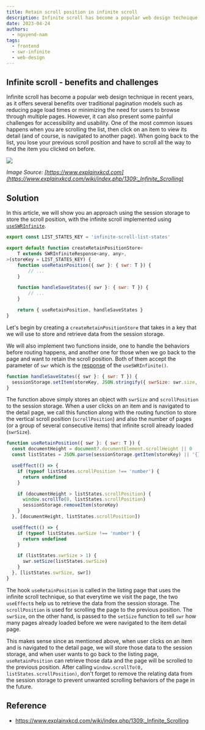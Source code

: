 ```yaml
---
title: Retain scroll position in infinite scroll
description: Infinite scroll has become a popular web design technique in recent years, as it offers several benefits over traditional pagination models. However, it can also present some painful challenges for accessibility and usability.
date: 2023-04-24
authors:
  - nguyend-nam
tags:
  - frontend
  - swr-infinite
  - web-design
---
```


## Infinite scroll - benefits and challenges

Infinite scroll has become a popular web design technique in recent years, as it offers several benefits over traditional pagination models such as reducing page load times or minimizing the need for users to browse through multiple pages. However, it can also present some painful challenges for accessibility and usability. One of the most common issues happens when you are scrolling the list, then click on an item to view its detail (and of course, is navigated to another page). When going back to the list, you lose your previous scroll position and have to scroll all the way to find the item you clicked on before.

![](assets/retain-scroll-position-in-infinite-scroll_infinite_scrolling.webp)

_Image Source: [https://www.explainxkcd.com](https://www.explainxkcd.com/wiki/index.php/1309:_Infinite_Scrolling)_

## Solution

In this article, we will show you an approach using the session storage to store the scroll position, with the infinite scroll implemented using [`useSWRInfinite`](https://swr.vercel.app/docs/pagination.en-US#useswrinfinite).

```javascript
export const LIST_STATES_KEY = 'infinite-scroll-list-states'

export default function createRetainPositionStore<
	T extends SWRInfiniteResponse<any, any>,
>(storeKey = LIST_STATES_KEY) {
	function useRetainPosition({ swr }: { swr: T }) {
		// ...
	}

	function handleSaveStates({ swr }: { swr: T }) {
		// ...
	}

	return { useRetainPosition, handleSaveStates }
}
```

Let's begin by creating a `createRetainPositionStore` that takes in a key that we will use to store and retrieve data from the session storage.

We will also implement two functions inside, one to handle the behaviors before routing happens, and another one for those when we go back to the page and want to retain the scroll position. Both of them accept the parameter of `swr` which is the [response](https://swr.vercel.app/docs/pagination.en-US#return-values) of the `useSWRInfinite()`.

```javascript
function handleSaveStates({ swr }: { swr: T }) {
  sessionStorage.setItem(storeKey, JSON.stringify({ swrSize: swr.size, scrollPosition: window.scrollY }))
}
```

The function above simply stores an object with `swrSize` and `scrollPosition` to the session storage. When a user clicks on an item and is navigated to the detail page, we call this function along with the routing function to store the vertical scroll position (`scrollPosition`) and also the number of pages (or a group of several consecutive items) that infinite scroll already loaded (`swrSize`).

```javascript
function useRetainPosition({ swr }: { swr: T }) {
  const documentHeight = document?.documentElement.scrollHeight || 0
  const listStates = JSON.parse(sessionStorage.getItem(storeKey) || '{}')

  useEffect(() => {
    if (typeof listStates.scrollPosition !== 'number') {
      return undefined
    }

    if (documentHeight > listStates.scrollPosition) {
      window.scrollTo(0, listStates.scrollPosition)
      sessionStorage.removeItem(storeKey)
    }
  }, [documentHeight, listStates.scrollPosition])

  useEffect(() => {
    if (typeof listStates.swrSize !== 'number') {
      return undefined
    }

    if (listStates.swrSize > 1) {
      swr.setSize(listStates.swrSize)
    }
  }, [listStates.swrSize, swr])
}
```

The hook `useRetainPosition` is called in the listing page that uses the infinite scroll technique, so that everytime we visit the page, the two `useEffect`s help us to retrieve the data from the session storage. The `scrollPosition` is used for scrolling the page to the previous position. The `swrSize`, on the other hand, is passed to the `setSize` function to tell `swr` how many pages already loaded before we were navigated to the item detail page.

This makes sense since as mentioned above, when user clicks on an item and is navigated to the detail page, we will store those data to the session storage, and when user wants to go back to the listing page, `useRetainPosition` can retrieve those data and the page will be scrolled to the previous position. After calling `window.scrollTo(0, listStates.scrollPosition)`, don't forget to remove the relating data from the session storage to prevent unwanted scrolling behaviors of the page in the future.

## Reference

- https://www.explainxkcd.com/wiki/index.php/1309:_Infinite_Scrolling
